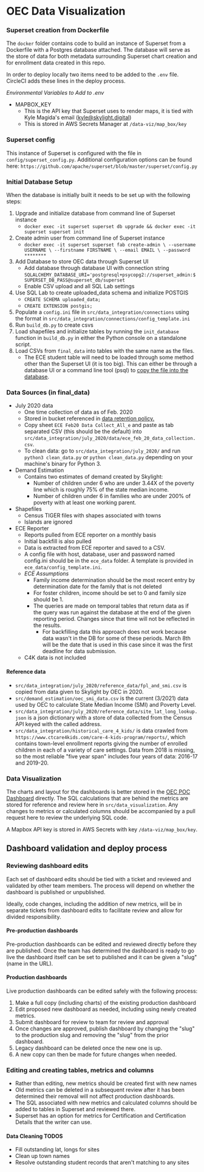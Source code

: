 # OEC Data Visualization

### Superset creation from Dockerfile

The `docker` folder contains code to build an instance of Superset from a Dockerfile with a Postgres database attached.
The database will serve as the store of data for both metadata surrounding Superset chart creation and for enrollment data created in this repo.

In order to deploy locally two items need to be added to the `.env` file. CircleCI adds these lines in the deploy process. 

_Environmental Variables to Add to .env_
- MAPBOX_KEY
  - This is the API key that Superset uses to render maps, it is tied with Kyle Magida's email (kyle@skylight.digital)
  - This is stored in AWS Secrets Manager at `/data-viz/map_box/key`

### Superset config

This instance of Superset is configured with the file in `config/superset_config.py`. Additional configuration options can be found here: `https://github.com/apache/superset/blob/master/superset/config.py`

### Initial Database Setup
 
When the database is initially built it needs to be set up with the following steps:

1. Upgrade and initialize database from command line of Superset instance
   - `docker exec -it superset superset db upgrade && docker exec -it superset superset init`
1. Create admin user from command line of Superset instance
   - `docker exec -it superset superset fab create-admin \
                 --username USERNAME \
                --firstname FIRSTNAME \
                --email EMAIL \
                --password ********`
1. Add Database to store OEC data through Superset UI 
   - Add database through database UI with connection string `SQLALCHEMY_DATABASE_URI='postgresql+psycopg2://superset_admin:$SUPERSET_DB_PASS@superset_db/superset`
   - Enable CSV upload and all SQL Lab settings
1. Use SQL Lab to create uploaded_data schema and initialize POSTGIS
   - `CREATE SCHEMA uploaded_data;`
   - `CREATE EXTENSION postgis;`
1. Populate a `config.ini` file in `src/data_integration/connections` using the format in `src/data_integration/connections/config_template.ini`
1. Run `build_db.py` to create csvs
1. Load shapefiles and initialize tables by running the `init_database` function in `build_db.py` in either the Python console on a standalone script.
1. Load CSVs from `final_data` into tables with the same name as the files.
    - The ECE student table will need to be loaded through some method other than the Superset UI (it is too big). This 
    can either be through a database UI or a command line tool (psql) to [copy the file into the database](https://www.postgresqltutorial.com/import-csv-file-into-posgresql-table/).


### Data Sources (in final_data)

- July 2020 data
  - One time collection of data as of Feb. 2020
  - Stored in bucket referenced in [data retention policy.](https://docs.google.com/document/d/1fBBjWPdC9w8YUlCT47s9-G9jzy0vOQ9ejONviXkkCxI/edit#heading=h.3aiijg3fhho3)
  - Copy sheet `ECE Feb20 Data Collect_All_e` and paste as tab separated CSV (this should be the default) into `src/data_integration/july_2020/data/ece_feb_20_data_collection.csv`.
  - To clean data: go to `src/data_integration/july_2020/` and run `python3 clean_data.py` or `python clean_data.py` depending on your machine's binary for Python 3.
- Demand Estimation
  - Contains two estimates of demand created by Skylight:
    - Number of children under 6 who are under 3.44X of the poverty line which is roughly 75% of the state median income.
    - Number of children under 6 in families who are under 200% of poverty with at least one working parent.
- Shapefiles
  - Census TIGER files with shapes associated with towns
  - Islands are ignored
- ECE Reporter
  - Reports pulled from ECE reporter on a monthly basis
  - Initial backfill is also pulled
  - Data is extracted from ECE reporter and saved to a CSV.  
  - A config file with host, database, user and password named config.ini should be in the `ece_data` folder. A template 
  is provided in `ece_data/config_template.ini`.
  - _ECE Assumptions_    
    - Family income determination should be the most recent entry by determination date for the family that is not deleted
    - For foster children, income should be set to 0 and family size should be 1.
    - The queries are made on temporal tables that return data as if the query was run against the database at the end of the given reporting period. Changes since that time will not be reflected in the results.
      - For backfilling data this approach does not work because data wasn't in the DB for some of these periods. March 8th 
      will be the date that is used in this case since it was the first deadline for data submission.  
  - C4K data is not included 
   
#### Reference data

- `src/data_integration/july_2020/reference_data/fpl_and_smi.csv` is copied from data given to Skylight by OEC in 2020.
- `src/demand_estimation/oec_smi_data.csv` is the current (3/2021) data used by OEC to calculate State Median Income (SMI) and Poverty Level.
- `src/data_integration/july_2020/reference_data/site_lat_long_lookup.json` is a json dictionary with a store of data collected from the Census API keyed with the called address.
- `src/data_integration/historical_care_4_kids/` is data crawled from `https://www.ctcare4kids.com/care-4-kids-program/reports/`, which contains town-level enrollment reports giving the number of enrolled children in each of a variety of care settings. Data from 2018 is missing, so the most reliable "five year span" includes four years of data: 2016-17 and 2019-20.
  
### Data Visualization

The charts and layout for the dashboards is better stored in the [OEC POC Dashboard](http://ec2-3-134-85-99.us-east-2.compute.amazonaws.com/superset/dashboard/3/) directly. 
The SQL calculations that are behind the metrics are stored for reference and review here in `src/data_visualization`. 
Any changes to metrics or calculated columns should be accompanied by a pull request here to review the underlying SQL code.

A Mapbox API key is stored in AWS Secrets with key `/data-viz/map_box/key`. 

## Dashboard validation and deploy process

### Reviewing dashboard edits

Each set of dashboard edits should be tied with a ticket and reviewed and validated by other team members. The process will depend on whether the dashboard is published or unpublished.

Ideally, code changes, including the addition of new metrics, will be in separate tickets from dashboard edits to facilitate review and allow for divided responsibility.

#### Pre-production dashboards

Pre-production dashboards can be edited and reviewed directly before they are published. Once the team has determined the dashboard is ready to go live the dashboard itself can be set to published and it can be given a "slug" (name in the URL).
  
#### Production dashboards

Live production dashboards can be edited safely with the following process:

1. Make a full copy (including charts) of the existing production dashboard
1. Edit proposed new dashboard as needed, including using newly created metrics.
1. Submit dashboard for review to team for review and approval
1. Once changes are approved, publish dashboard by changing the "slug" to the production slug and removing the "slug" from the prior dashboard.
1. Legacy dashboard can be deleted once the new one is up. 
1. A new copy can then be made for future changes when needed.


### Editing and creating tables, metrics and columns

- Rather than editing, new metrics should be created first with new names
- Old metrics can be deleted in a subsequent review after it has been determined their removal will not affect production dashboards.
- The SQL associated with new metrics and calculated columns should be added to tables in Superset and reviewed there.
- Superset has an option for metrics for Certification and Certification Details that the writer can use.

#### Data Cleaning TODOS
- Fill outstanding lat, longs for sites
- Clean up town names
- Resolve outstanding student records that aren't matching to any sites

